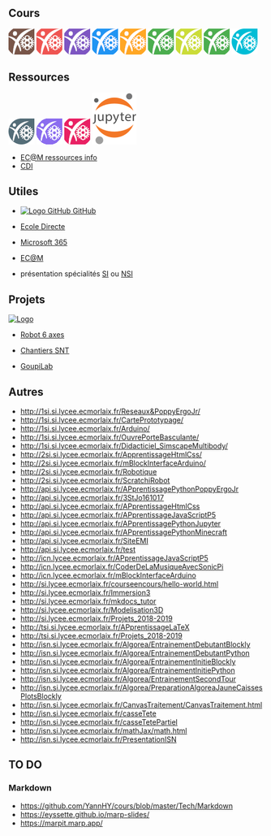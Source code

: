 ## Cours

[![Logo](./img/LogoIO-small_brown.png "TSI-NSI_2024-2025")](https://ericecmorlaix.github.io/TSI-NSI_2024-2025) 
[![Logo](./img/LogoIO-small_red.png "TSI_2024-2025")](https://ericecmorlaix.github.io/TSI_2024-2025)
[![Logo](./img/LogoIO-small_deep_purple.png "TNSI_2024-2025")](https://ericecmorlaix.github.io/TNSI_2024-2025)
[![Logo](./img/LogoIO-small_blue.png "1SI_2024-2025")](https://ericecmorlaix.github.io/1SI_2024-2025)
[![Logo](./img/LogoIO-small_orange.png "1NSI_2024-2025")](https://ericecmorlaix.github.io/1NSI_2024-2025)
[![Logo](./img/LogoIO-small_green.png "2SI-CIT_2024-2025")](https://ericecmorlaix.github.io/2SI-CIT_2024-2025)
[![Logo](./img/LogoIO-small_lime.png "SNT-2GT5_2024-2025")](https://ericecmorlaix.github.io/SNT-2GT5_2024-2025)
[![Logo](./img/LogoIO-small_green.png "2SI_2024-2025")](https://ericecmorlaix.github.io/2SI_2024-2025)
[![Logo](./img/LogoIO-small_Accueil_3.png "Accueil 3")](https://ericecmorlaix.github.io/accueil_3/)

## Ressources

[![Logo](./img/LogoIO-small-blue_grey.png "AdN : Lab SI")](https://ericecmorlaix.github.io/adn-Tutoriel_lab_si/)
[![Logo](./img/LogoIO-small-Obsidian.png "AdN : Obsidian")](https://ericecmorlaix.github.io/adn-Tutoriel_Obsidian/)
[![Logo](./img/LogoIO-small_pink.png "AdN : Site Web")](https://ericecmorlaix.github.io/adn-Tutoriel_site_web/) 
[![Logo Jupyter](./img/Jupyter_logo.svg "Mes Blocs Notes")](https://ericecmorlaix.github.io/bn/)

- [EC@M ressources info](https://ec-morlaix.github.io/info/)
- [CDI](https://cdi-lycee.ecmorlaix.fr)

## Utiles

- [![Logo GitHub](https://avatars.githubusercontent.com/in/15368?s=32&v=4 "GitHub") GitHub](https://github.com/)
- [Ecole Directe](https://www.ecoledirecte.com)
- [Microsoft 365](https://login.microsoftonline.com/)
- [EC@M](https://www.ecmorlaix.fr/)


- présentation spécialités [SI](https://ericecmorlaix.github.io/si) ou [NSI](https://ericecmorlaix.github.io/nsi)

## Projets

[![Logo](https://avatars.githubusercontent.com/in/15368?s=32&v=4 "Ce dépôt GitHub")](https://github.com/ericECmorlaix/ericECmorlaix.github.io) 

- [Robot 6 axes](https://mkx-3d.github.io/bras-6-axes/)

- [Chantiers SNT](https://ec-morlaix.github.io/chantiers_SNT/)

- [GoupiLab]()


## Autres

- http://1si.si.lycee.ecmorlaix.fr/Reseaux&PoppyErgoJr/
- http://1si.si.lycee.ecmorlaix.fr/CartePrototypage/
- http://1si.si.lycee.ecmorlaix.fr/Arduino/
- http://1si.si.lycee.ecmorlaix.fr/OuvrePorteBasculante/
- http://1si.si.lycee.ecmorlaix.fr/Didacticiel_SimscapeMultibody/
- http://2si.si.lycee.ecmorlaix.fr/ApprentissageHtmlCss/
- http://2si.si.lycee.ecmorlaix.fr/mBlockInterfaceArduino/
- http://2si.si.lycee.ecmorlaix.fr/Robotique
- http://2si.si.lycee.ecmorlaix.fr/ScratchiRobot
- http://api.si.lycee.ecmorlaix.fr/APprentissagePythonPoppyErgoJr
- http://api.si.lycee.ecmorlaix.fr/3StJo161017
- http://api.si.lycee.ecmorlaix.fr/APprentissageHtmlCss
- http://api.si.lycee.ecmorlaix.fr/APprentissageJavaScriptP5
- http://api.si.lycee.ecmorlaix.fr/APprentissagePythonJupyter
- http://api.si.lycee.ecmorlaix.fr/APprentissagePythonMinecraft
- http://api.si.lycee.ecmorlaix.fr/SiteEMI
- http://api.si.lycee.ecmorlaix.fr/test
- http://icn.lycee.ecmorlaix.fr/APprentissageJavaScriptP5
- http://icn.lycee.ecmorlaix.fr/CoderDeLaMusiqueAvecSonicPi
- http://icn.lycee.ecmorlaix.fr/mBlockInterfaceArduino
- http://si.lycee.ecmorlaix.fr/courseencours/hello-world.html
- http://si.lycee.ecmorlaix.fr/Immersion3
- http://si.lycee.ecmorlaix.fr/mkdocs_tutor
- http://si.lycee.ecmorlaix.fr/Modelisation3D
- http://si.lycee.ecmorlaix.fr/Projets_2018-2019
- http://tsi.si.lycee.ecmorlaix.fr/APprentissageLaTeX
- http://tsi.si.lycee.ecmorlaix.fr/Projets_2018-2019
- http://isn.si.lycee.ecmorlaix.fr/Algorea/EntrainementDebutantBlockly
- http://isn.si.lycee.ecmorlaix.fr/Algorea/EntrainementDebutantPython
- http://isn.si.lycee.ecmorlaix.fr/Algorea/EntrainementInitieBlockly
- http://isn.si.lycee.ecmorlaix.fr/Algorea/EntrainementInitiePython
- http://isn.si.lycee.ecmorlaix.fr/Algorea/EntrainementSecondTour
- http://isn.si.lycee.ecmorlaix.fr/Algorea/PreparationAlgoreaJauneCaissesPlotsBlockly
- http://isn.si.lycee.ecmorlaix.fr/CanvasTraitement/CanvasTraitement.html
- http://isn.si.lycee.ecmorlaix.fr/casseTete
- http://isn.si.lycee.ecmorlaix.fr/casseTetePartiel
- http://isn.si.lycee.ecmorlaix.fr/mathJax/math.html
- http://isn.si.lycee.ecmorlaix.fr/PresentationISN

## TO DO

### Markdown

- <https://github.com/YannHY/cours/blob/master/Tech/Markdown>
- <https://eyssette.github.io/marp-slides/>
- <https://marpit.marp.app/>


<!-- 
## Archives

- [1SI_2021-2022](http://si.lycee.ecmorlaix.fr/1SI_2021-2022)
- [1NSI_2021-2022](http://si.lycee.ecmorlaix.fr/1NSI_2021-2022) -->



